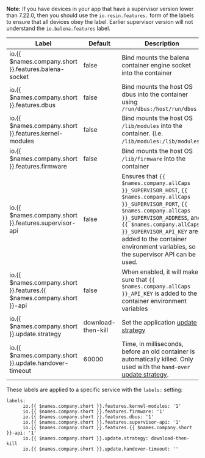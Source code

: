 __Note:__ If you have devices in your app that have a supervisor version lower than 7.22.0, then you should use the `io.resin.features.` form of the labels to ensure that all devices obey the label. Earlier supervisor version will not understand the `io.balena.features` label.

Label | Default | Description
--- | --- | ---
io.{{ $names.company.short }}.features.balena-socket | false | Bind mounts the balena container engine socket into the container
io.{{ $names.company.short }}.features.dbus | false | Bind mounts the host OS dbus into the container using `/run/dbus:/host/run/dbus`
io.{{ $names.company.short }}.features.kernel-modules | false | Bind mounts the host OS `/lib/modules` into the container. (i.e. `/lib/modules:/lib/modules`)
io.{{ $names.company.short }}.features.firmware | false | Bind mounts the host OS `/lib/firmware` into the container
io.{{ $names.company.short }}.features.supervisor-api | false | Ensures that `{{ $names.company.allCaps }}_SUPERVISOR_HOST`, `{{ $names.company.allCaps }}_SUPERVISOR_PORT`, `{{ $names.company.allCaps }}_SUPERVISOR_ADDRESS`, and `{{ $names.company.allCaps }}_SUPERVISOR_API_KEY` are added to the container environment variables, so the supervisor API can be used.
io.{{ $names.company.short }}.features.{{ $names.company.short }}-api | false | When enabled, it will make sure that `{{ $names.company.allCaps }}_API_KEY` is added to the container environment variables
io.{{ $names.company.short }}.update.strategy | download-then-kill | Set the application [update strategy][update-strategy]
io.{{ $names.company.short }}.update.handover-timeout | 60000 | Time, in milliseconds, before an old container is automatically killed. Only used with the `hand-over` [update strategy][hand-over].

These labels are applied to a specific service with the `labels:` setting:

```
labels:
      io.{{ $names.company.short }}.features.kernel-modules: '1'
      io.{{ $names.company.short }}.features.firmware: '1'
      io.{{ $names.company.short }}.features.dbus: '1'
      io.{{ $names.company.short }}.features.supervisor-api: '1'
      io.{{ $names.company.short }}.features.{{ $names.company.short }}-api: '1'
      io.{{ $names.company.short }}.update.strategy: download-then-kill
      io.{{ $names.company.short }}.update.handover-timeout: ''
```

[update-strategy]:/runtime/update-strategies
[hand-over]:/runtime/update-strategies/#hand-over